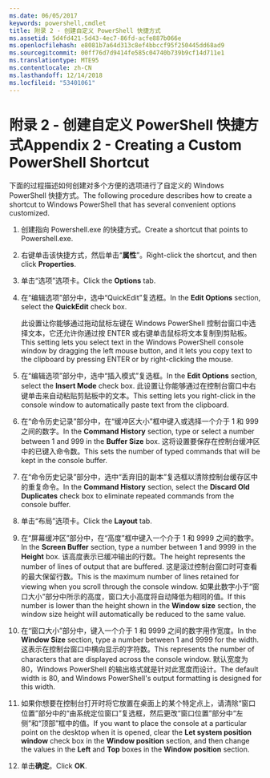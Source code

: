```yaml
---
ms.date: 06/05/2017
keywords: powershell,cmdlet
title: 附录 2 - 创建自定义 PowerShell 快捷方式
ms.assetid: 5d4fd421-5d43-4ec7-86fd-acfe887b066e
ms.openlocfilehash: e8081b7a64d313c8ef4bbccf95f250445dd68ad9
ms.sourcegitcommit: 00ff76d7d9414fe585c04740b739b9cf14d711e1
ms.translationtype: MTE95
ms.contentlocale: zh-CN
ms.lasthandoff: 12/14/2018
ms.locfileid: "53401061"
---
```

# <a name="appendix-2---creating-a-custom-powershell-shortcut"></a><span data-ttu-id="b5145-103">附录 2 - 创建自定义 PowerShell 快捷方式</span><span class="sxs-lookup"><span data-stu-id="b5145-103">Appendix 2 - Creating a Custom PowerShell Shortcut</span></span>

<span data-ttu-id="b5145-104">下面的过程描述如何创建对多个方便的选项进行了自定义的 Windows PowerShell 快捷方式。</span><span class="sxs-lookup"><span data-stu-id="b5145-104">The following procedure describes how to create a shortcut to Windows PowerShell that has several convenient options customized.</span></span>

1. <span data-ttu-id="b5145-105">创建指向 Powershell.exe 的快捷方式。</span><span class="sxs-lookup"><span data-stu-id="b5145-105">Create a shortcut that points to Powershell.exe.</span></span>

2. <span data-ttu-id="b5145-106">右键单击该快捷方式，然后单击“**属性**”。</span><span class="sxs-lookup"><span data-stu-id="b5145-106">Right-click the shortcut, and then click **Properties**.</span></span>

3. <span data-ttu-id="b5145-107">单击“选项”选项卡。</span><span class="sxs-lookup"><span data-stu-id="b5145-107">Click the **Options** tab.</span></span>

4. <span data-ttu-id="b5145-108">在“编辑选项”部分中，选中“QuickEdit”复选框。</span><span class="sxs-lookup"><span data-stu-id="b5145-108">In the **Edit Options** section, select the **QuickEdit** check box.</span></span>

    <span data-ttu-id="b5145-109">此设置让你能够通过拖动鼠标左键在 Windows PowerShell 控制台窗口中选择文本，它还允许你通过按 ENTER 或右键单击鼠标将文本复制到剪贴板。</span><span class="sxs-lookup"><span data-stu-id="b5145-109">This setting lets you select text in the Windows PowerShell console window by dragging the left mouse button, and it lets you copy text to the clipboard by pressing ENTER or by right-clicking the mouse.</span></span>

5. <span data-ttu-id="b5145-110">在“编辑选项”部分中，选中“插入模式”复选框。</span><span class="sxs-lookup"><span data-stu-id="b5145-110">In the **Edit Options** section, select the **Insert Mode** check box.</span></span> <span data-ttu-id="b5145-111">此设置让你能够通过在控制台窗口中右键单击来自动粘贴剪贴板中的文本。</span><span class="sxs-lookup"><span data-stu-id="b5145-111">This setting lets you right-click in the console window to automatically paste text from the clipboard.</span></span>

6. <span data-ttu-id="b5145-112">在“命令历史记录”部分中，在“缓冲区大小”框中键入或选择一个介于 1 和 999 之间的数字。</span><span class="sxs-lookup"><span data-stu-id="b5145-112">In the **Command History** section, type or select a number between 1 and 999 in the **Buffer Size** box.</span></span> <span data-ttu-id="b5145-113">这将设置要保存在控制台缓冲区中的已键入命令数。</span><span class="sxs-lookup"><span data-stu-id="b5145-113">This sets the number of typed commands that will be kept in the console buffer.</span></span>

7. <span data-ttu-id="b5145-114">在“命令历史记录”部分中，选中“丢弃旧的副本”复选框以清除控制台缓存区中的重复命令。</span><span class="sxs-lookup"><span data-stu-id="b5145-114">In the **Command History** section, select the **Discard Old Duplicates** check box to eliminate repeated commands from the console buffer.</span></span>

8. <span data-ttu-id="b5145-115">单击“布局”选项卡。</span><span class="sxs-lookup"><span data-stu-id="b5145-115">Click the **Layout** tab.</span></span>

9. <span data-ttu-id="b5145-116">在“屏幕缓冲区”部分中，在“高度”框中键入一个介于 1 和 9999 之间的数字。</span><span class="sxs-lookup"><span data-stu-id="b5145-116">In the **Screen Buffer** section, type a number between 1 and 9999 in the **Height** box.</span></span> <span data-ttu-id="b5145-117">该高度表示已缓冲输出的行数。</span><span class="sxs-lookup"><span data-stu-id="b5145-117">The height represents the number of lines of output that are buffered.</span></span> <span data-ttu-id="b5145-118">这是滚过控制台窗口时可查看的最大保留行数。</span><span class="sxs-lookup"><span data-stu-id="b5145-118">This is the maximum number of lines retained for viewing when you scroll through the console window.</span></span> <span data-ttu-id="b5145-119">如果此数字小于“窗口大小”部分中所示的高度，窗口大小高度将自动降低为相同的值。</span><span class="sxs-lookup"><span data-stu-id="b5145-119">If this number is lower than the height shown in the **Window size** section, the window size height will automatically be reduced to the same value.</span></span>

10. <span data-ttu-id="b5145-120">在“窗口大小”部分中，键入一个介于 1 和 9999 之间的数字用作宽度。</span><span class="sxs-lookup"><span data-stu-id="b5145-120">In the **Window Size** section, type a number between 1 and 9999 for the width.</span></span> <span data-ttu-id="b5145-121">这表示在控制台窗口中横向显示的字符数。</span><span class="sxs-lookup"><span data-stu-id="b5145-121">This represents the number of characters that are displayed across the console window.</span></span> <span data-ttu-id="b5145-122">默认宽度为 80，Windows PowerShell 的输出格式就是针对此宽度而设计。</span><span class="sxs-lookup"><span data-stu-id="b5145-122">The default width is 80, and Windows PowerShell's output formatting is designed for this width.</span></span>

11. <span data-ttu-id="b5145-123">如果你想要在控制台打开时将它放置在桌面上的某个特定点上，请清除“窗口位置”部分中的“由系统定位窗口”复选框，然后更改“窗口位置”部分中“左侧”和“顶部”框中的值。</span><span class="sxs-lookup"><span data-stu-id="b5145-123">If you want to place the console at a particular point on the desktop when it is opened, clear the **Let system position window** check box in the **Window position** section, and then change the values in the **Left** and **Top** boxes in the **Window position** section.</span></span>

12. <span data-ttu-id="b5145-124">单击**确定**。</span><span class="sxs-lookup"><span data-stu-id="b5145-124">Click **OK**.</span></span>